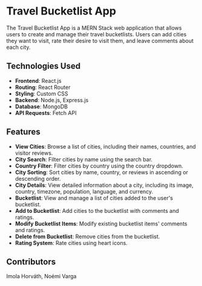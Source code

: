 # Travel Bucketlist App

The Travel Bucketlist App is a MERN Stack web application that allows users to create and manage their travel bucketlists. Users can add cities they want to visit, rate their desire to visit them, and leave comments about each city.

## Technologies Used

- **Frontend**: React.js
- **Routing**: React Router
- **Styling**: Custom CSS
- **Backend**: Node.js, Express.js
- **Database**: MongoDB
- **API Requests**: Fetch API

## Features

- **View Cities**: Browse a list of cities, including their names, countries, and visitor reviews.
- **City Search**: Filter cities by name using the search bar.
- **Country Filter**: Filter cities by country using the country dropdown.
- **City Sorting**: Sort cities by name, country, or reviews in ascending or descending order.
- **City Details**: View detailed information about a city, including its image, country, timezone, population, language, and currency.
- **Bucketlist**: View and manage a list of cities added to the user's bucketlist.
- **Add to Bucketlist**: Add cities to the bucketlist with comments and ratings.
- **Modify Bucketlist Items**: Modify existing bucketlist items' comments and ratings.
- **Delete from Bucketlist**: Remove cities from the bucketlist.
- **Rating System**: Rate cities using heart icons.

## Contributors

Imola Horváth, Noémi Varga

